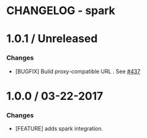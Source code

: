 # CHANGELOG - spark

1.0.1 / Unreleased
==================

### Changes

* [BUGFIX] Build proxy-compatible URL . See [#437][]

1.0.0 / 03-22-2017
==================

### Changes

* [FEATURE] adds spark integration.

<!--- The following link definition list is generated by PimpMyChangelog --->
[#437]: https://github.com/DataDog/integrations-core/issues/437